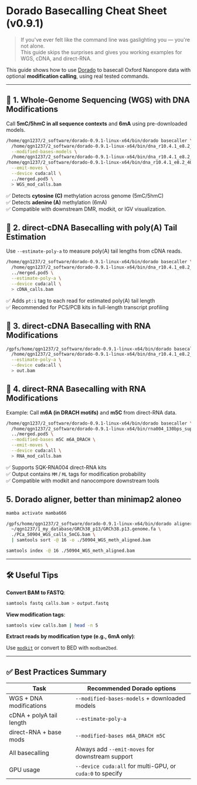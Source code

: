 # Dorado Basecalling Cheat Sheet (v0.9.1)

> If you've ever felt like the command line was gaslighting you — you're not alone.  
> This guide skips the surprises and gives you working examples for WGS, cDNA, and direct-RNA.

This guide shows how to use [Dorado](https://github.com/nanoporetech/dorado) to basecall Oxford Nanopore data with optional **modification calling**, using real tested commands.

---

## 🧬 1. Whole-Genome Sequencing (WGS) with DNA Modifications

Call **5mC/5hmC in all sequence contexts** and **6mA** using pre-downloaded models.

```bash
/home/qgn1237/2_software/dorado-0.9.1-linux-x64/bin/dorado basecaller \
  /home/qgn1237/2_software/dorado-0.9.1-linux-x64/bin/dna_r10.4.1_e8.2_400bps_hac@v5.0.0 \
  --modified-bases-models \
  /home/qgn1237/2_software/dorado-0.9.1-linux-x64/bin/dna_r10.4.1_e8.2_400bps_hac@v5.0.0_5mC_5hmC@v3,\
/home/qgn1237/2_software/dorado-0.9.1-linux-x64/bin/dna_r10.4.1_e8.2_400bps_hac@v5.0.0_6mA@v3 \
  --emit-moves \
  --device cuda:all \
  ../merged.pod5 \
  > WGS_mod_calls.bam
  ```

✅ Detects **cytosine (C)** methylation across genome (5mC/5hmC)  
✅ Detects **adenine (A)** methylation (6mA)  
✅ Compatible with downstream DMR, modkit, or IGV visualization.

## 🔬 2. direct-cDNA Basecalling with poly(A) Tail Estimation

Use `--estimate-poly-a` to measure poly(A) tail lengths from cDNA reads.

```bash
/home/qgn1237/2_software/dorado-0.9.1-linux-x64/bin/dorado basecaller \
  /home/qgn1237/2_software/dorado-0.9.1-linux-x64/bin/dna_r10.4.1_e8.2_400bps_hac@v5.0.0 \
  ../merged.pod5 \
  --estimate-poly-a \
  --device cuda:all \
  > cDNA_calls.bam
```

✅ Adds `pt:i` tag to each read for estimated poly(A) tail length  
✅ Recommended for PCS/PCB kits in full-length transcript profiling

## 🧫 3. direct-cDNA Basecalling with RNA Modifications

```bash
/gpfs/home/qgn1237/2_software/dorado-0.9.1-linux-x64/bin/dorado basecaller \
  /home/qgn1237/2_software/dorado-0.9.1-linux-x64/bin/dna_r10.4.1_e8.2_400bps_hac@v5.0.0 ../pod5/ \
  --estimate-poly-a \
  --device cuda:all \
  > out.bam 
```

## 🧫 4. direct-RNA Basecalling with RNA Modifications

Example: Call **m6A (in DRACH motifs)** and **m5C** from direct-RNA data.

```bash
/home/qgn1237/2_software/dorado-0.9.1-linux-x64/bin/dorado basecaller \
  /home/qgn1237/2_software/dorado-0.9.1-linux-x64/bin/rna004_130bps_sup@v5.1.0/ \
  ../merged.pod5 \
  --modified-bases m5C m6A_DRACH \
  --emit-moves \
  --device cuda:all \
  > RNA_mod_calls.bam
```

✅ Supports SQK-RNA004 direct-RNA kits  
✅ Output contains `MM` / `ML` tags for modification probability  
✅ Compatible with modkit and nanocompore downstream tools

## 5. Dorado aligner, better than minimap2 aloneo

```bash
mamba activate mamba666

/gpfs/home/qgn1237/2_software/dorado-0.9.1-linux-x64/bin/dorado aligner \
  ~/qgn1237/1_my_database/GRCh38_p13/GRCh38.p13.genome.fa \
  ./PCa_50904_WGS_calls_5mCG.bam \
  | samtools sort -@ 16 -o ./50904_WGS_meth_aligned.bam

samtools index -@ 16 ./50904_WGS_meth_aligned.bam
```

---

## 🛠️ Useful Tips

**Convert BAM to FASTQ**:

```bash
samtools fastq calls.bam > output.fastq
```

**View modification tags**:

```bash
samtools view calls.bam | head -n 5
```

**Extract reads by modification type (e.g., 6mA only)**:

Use [`modkit`](https://github.com/nanoporetech/modkit) or convert to BED with `modbam2bed`.

---

## ✅ Best Practices Summary

| Task | Recommended Dorado options |
|------|-----------------------------|
| WGS + DNA modifications | `--modified-bases-models` + downloaded models |
| cDNA + polyA tail length | `--estimate-poly-a` |
| direct-RNA + base mods | `--modified-bases m6A_DRACH m5C` |
| All basecalling | Always add `--emit-moves` for downstream support |
| GPU usage | `--device cuda:all` for multi-GPU, or `cuda:0` to specify |
